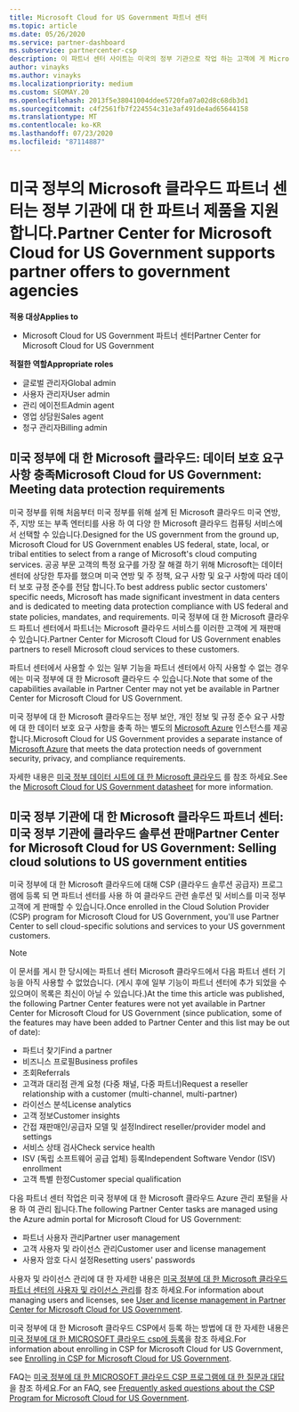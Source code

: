 ```yaml
---
title: Microsoft Cloud for US Government 파트너 센터
ms.topic: article
ms.date: 05/26/2020
ms.service: partner-dashboard
ms.subservice: partnercenter-csp
description: 이 파트너 센터 사이트는 미국의 정부 기관으로 작업 하는 고객에 게 Microsoft 클라우드 솔루션을 제공 하는 Microsoft 파트너를 위한 것입니다.
author: vinayks
ms.author: vinayks
ms.localizationpriority: medium
ms.custom: SEOMAY.20
ms.openlocfilehash: 2013f5e38041004ddee5720fa07a02d8c68db3d1
ms.sourcegitcommit: c4f2561fb7f224554c31e3af491de4ad65644158
ms.translationtype: MT
ms.contentlocale: ko-KR
ms.lasthandoff: 07/23/2020
ms.locfileid: "87114887"
---
```

# <a name="partner-center-for-microsoft-cloud-for-us-government-supports-partner-offers-to-government-agencies"></a><span data-ttu-id="5e26f-103">미국 정부의 Microsoft 클라우드 파트너 센터는 정부 기관에 대 한 파트너 제품을 지원 합니다.</span><span class="sxs-lookup"><span data-stu-id="5e26f-103">Partner Center for Microsoft Cloud for US Government supports partner offers to government agencies</span></span>

<span data-ttu-id="5e26f-104">**적용 대상**</span><span class="sxs-lookup"><span data-stu-id="5e26f-104">**Applies to**</span></span>

- <span data-ttu-id="5e26f-105">Microsoft Cloud for US Government 파트너 센터</span><span class="sxs-lookup"><span data-stu-id="5e26f-105">Partner Center for Microsoft Cloud for US Government</span></span>

<span data-ttu-id="5e26f-106">**적절한 역할**</span><span class="sxs-lookup"><span data-stu-id="5e26f-106">**Appropriate roles**</span></span>

- <span data-ttu-id="5e26f-107">글로벌 관리자</span><span class="sxs-lookup"><span data-stu-id="5e26f-107">Global admin</span></span>
- <span data-ttu-id="5e26f-108">사용자 관리자</span><span class="sxs-lookup"><span data-stu-id="5e26f-108">User admin</span></span>
- <span data-ttu-id="5e26f-109">관리 에이전트</span><span class="sxs-lookup"><span data-stu-id="5e26f-109">Admin agent</span></span>
- <span data-ttu-id="5e26f-110">영업 상담원</span><span class="sxs-lookup"><span data-stu-id="5e26f-110">Sales agent</span></span>
- <span data-ttu-id="5e26f-111">청구 관리자</span><span class="sxs-lookup"><span data-stu-id="5e26f-111">Billing admin</span></span>

## <a name="microsoft-cloud-for-us-government-meeting-data-protection-requirements"></a><span data-ttu-id="5e26f-112">미국 정부에 대 한 Microsoft 클라우드: 데이터 보호 요구 사항 충족</span><span class="sxs-lookup"><span data-stu-id="5e26f-112">Microsoft Cloud for US Government: Meeting data protection requirements</span></span>

<span data-ttu-id="5e26f-113">미국 정부를 위해 처음부터 미국 정부를 위해 설계 된 Microsoft 클라우드 미국 연방, 주, 지방 또는 부족 엔터티를 사용 하 여 다양 한 Microsoft 클라우드 컴퓨팅 서비스에서 선택할 수 있습니다.</span><span class="sxs-lookup"><span data-stu-id="5e26f-113">Designed for the US government from the ground up, Microsoft Cloud for US Government enables US federal, state, local, or tribal entities to select from a range of Microsoft's cloud computing services.</span></span> <span data-ttu-id="5e26f-114">공공 부문 고객의 특정 요구를 가장 잘 해결 하기 위해 Microsoft는 데이터 센터에 상당한 투자를 했으며 미국 연방 및 주 정책, 요구 사항 및 요구 사항에 따라 데이터 보호 규정 준수를 전담 합니다.</span><span class="sxs-lookup"><span data-stu-id="5e26f-114">To best address public sector customers' specific needs, Microsoft has made significant investment in data centers and is dedicated to meeting data protection compliance with US federal and state policies, mandates, and requirements.</span></span> <span data-ttu-id="5e26f-115">미국 정부에 대 한 Microsoft 클라우드 파트너 센터에서 파트너는 Microsoft 클라우드 서비스를 이러한 고객에 게 재판매 수 있습니다.</span><span class="sxs-lookup"><span data-stu-id="5e26f-115">Partner Center for Microsoft Cloud for US Government enables partners to resell Microsoft cloud services to these customers.</span></span>

<span data-ttu-id="5e26f-116">파트너 센터에서 사용할 수 있는 일부 기능을 파트너 센터에서 아직 사용할 수 없는 경우에는 미국 정부에 대 한 Microsoft 클라우드 수 있습니다.</span><span class="sxs-lookup"><span data-stu-id="5e26f-116">Note that some of the capabilities available in Partner Center may not yet be available in Partner Center for Microsoft Cloud for US Government.</span></span>

<span data-ttu-id="5e26f-117">미국 정부에 대 한 Microsoft 클라우드는 정부 보안, 개인 정보 및 규정 준수 요구 사항에 대 한 데이터 보호 요구 사항을 충족 하는 별도의 [Microsoft Azure](https://azure.microsoft.com/overview/clouds/government/) 인스턴스를 제공 합니다.</span><span class="sxs-lookup"><span data-stu-id="5e26f-117">Microsoft Cloud for US Government provides a separate instance of [Microsoft Azure](https://azure.microsoft.com/overview/clouds/government/) that meets the data protection needs of government security, privacy, and compliance requirements.</span></span> 

<span data-ttu-id="5e26f-118">자세한 내용은 [미국 정부 데이터 시트에 대 한 Microsoft 클라우드](https://download.microsoft.com/download/C/9/C/C9CA3002-DFC4-4ADA-841F-DF42AEC042FB/Microsoft_Azure_Government_Datasheet_EN_US.PDF) 를 참조 하세요.</span><span class="sxs-lookup"><span data-stu-id="5e26f-118">See the [Microsoft Cloud for US Government datasheet](https://download.microsoft.com/download/C/9/C/C9CA3002-DFC4-4ADA-841F-DF42AEC042FB/Microsoft_Azure_Government_Datasheet_EN_US.PDF) for more information.</span></span>

## <a name="partner-center-for-microsoft-cloud-for-us-government-selling-cloud-solutions-to-us-government-entities"></a><span data-ttu-id="5e26f-119">미국 정부 기관에 대 한 Microsoft 클라우드 파트너 센터: 미국 정부 기관에 클라우드 솔루션 판매</span><span class="sxs-lookup"><span data-stu-id="5e26f-119">Partner Center for Microsoft Cloud for US Government: Selling cloud solutions to US government entities</span></span>

<span data-ttu-id="5e26f-120">미국 정부에 대 한 Microsoft 클라우드에 대해 CSP (클라우드 솔루션 공급자) 프로그램에 등록 되 면 파트너 센터를 사용 하 여 클라우드 관련 솔루션 및 서비스를 미국 정부 고객에 게 판매할 수 있습니다.</span><span class="sxs-lookup"><span data-stu-id="5e26f-120">Once enrolled in the Cloud Solution Provider (CSP) program for Microsoft Cloud for US Government, you'll use Partner Center to sell cloud-specific solutions and services to your US government customers.</span></span> 

> [!NOTE]  
> <span data-ttu-id="5e26f-121">이 문서를 게시 한 당시에는 파트너 센터 Microsoft 클라우드에서 다음 파트너 센터 기능을 아직 사용할 수 없었습니다. (게시 후에 일부 기능이 파트너 센터에 추가 되었을 수 있으며이 목록은 최신이 아닐 수 있습니다.)</span><span class="sxs-lookup"><span data-stu-id="5e26f-121">At the time this article was published, the following Partner Center features were not yet available in Partner Center for Microsoft Cloud for US Government (since publication, some of the features may have been added to Partner Center and this list may be out of date):</span></span>

- <span data-ttu-id="5e26f-122">파트너 찾기</span><span class="sxs-lookup"><span data-stu-id="5e26f-122">Find a partner</span></span>
- <span data-ttu-id="5e26f-123">비즈니스 프로필</span><span class="sxs-lookup"><span data-stu-id="5e26f-123">Business profiles</span></span>
- <span data-ttu-id="5e26f-124">조회</span><span class="sxs-lookup"><span data-stu-id="5e26f-124">Referrals</span></span>
- <span data-ttu-id="5e26f-125">고객과 대리점 관계 요청 (다중 채널, 다중 파트너)</span><span class="sxs-lookup"><span data-stu-id="5e26f-125">Request a reseller relationship with a customer (multi-channel, multi-partner)</span></span>
- <span data-ttu-id="5e26f-126">라이선스 분석</span><span class="sxs-lookup"><span data-stu-id="5e26f-126">License analytics</span></span>
- <span data-ttu-id="5e26f-127">고객 정보</span><span class="sxs-lookup"><span data-stu-id="5e26f-127">Customer insights</span></span>
- <span data-ttu-id="5e26f-128">간접 재판매인/공급자 모델 및 설정</span><span class="sxs-lookup"><span data-stu-id="5e26f-128">Indirect reseller/provider model and settings</span></span>
- <span data-ttu-id="5e26f-129">서비스 상태 검사</span><span class="sxs-lookup"><span data-stu-id="5e26f-129">Check service health</span></span>
- <span data-ttu-id="5e26f-130">ISV (독립 소프트웨어 공급 업체) 등록</span><span class="sxs-lookup"><span data-stu-id="5e26f-130">Independent Software Vendor (ISV) enrollment</span></span>
- <span data-ttu-id="5e26f-131">고객 특별 한정</span><span class="sxs-lookup"><span data-stu-id="5e26f-131">Customer special qualification</span></span>

<span data-ttu-id="5e26f-132">다음 파트너 센터 작업은 미국 정부에 대 한 Microsoft 클라우드 Azure 관리 포털을 사용 하 여 관리 됩니다.</span><span class="sxs-lookup"><span data-stu-id="5e26f-132">The following Partner Center tasks are managed using the Azure admin portal for Microsoft Cloud for US Government:</span></span> 

- <span data-ttu-id="5e26f-133">파트너 사용자 관리</span><span class="sxs-lookup"><span data-stu-id="5e26f-133">Partner user management</span></span>
- <span data-ttu-id="5e26f-134">고객 사용자 및 라이선스 관리</span><span class="sxs-lookup"><span data-stu-id="5e26f-134">Customer user and license management</span></span>
- <span data-ttu-id="5e26f-135">사용자 암호 다시 설정</span><span class="sxs-lookup"><span data-stu-id="5e26f-135">Resetting users' passwords</span></span>

<span data-ttu-id="5e26f-136">사용자 및 라이선스 관리에 대 한 자세한 내용은 [미국 정부에 대 한 Microsoft 클라우드 파트너 센터의 사용자 및 라이선스 관리](user-management-in-partner-center-for-microsoft-us-govt-cloud.md)를 참조 하세요.</span><span class="sxs-lookup"><span data-stu-id="5e26f-136">For information about managing users and licenses, see [User and license management in Partner Center for Microsoft Cloud for US Government](user-management-in-partner-center-for-microsoft-us-govt-cloud.md).</span></span>

<span data-ttu-id="5e26f-137">미국 정부에 대 한 Microsoft 클라우드 CSP에서 등록 하는 방법에 대 한 자세한 내용은 [미국 정부에 대 한 MICROSOFT 클라우드 csp에 등록](enroll-in-csp-for-microsoft-us-govt-cloud.md)을 참조 하세요.</span><span class="sxs-lookup"><span data-stu-id="5e26f-137">For information about enrolling in CSP for Microsoft Cloud for US Government, see [Enrolling in CSP for Microsoft Cloud for US Government](enroll-in-csp-for-microsoft-us-govt-cloud.md).</span></span>

<span data-ttu-id="5e26f-138">FAQ는 [미국 정부에 대 한 MICROSOFT 클라우드 CSP 프로그램에 대 한 질문과 대답](faq-for-us-govt-cloud.md)을 참조 하세요.</span><span class="sxs-lookup"><span data-stu-id="5e26f-138">For an FAQ, see [Frequently asked questions about the CSP Program for Microsoft Cloud for US Government](faq-for-us-govt-cloud.md).</span></span>
